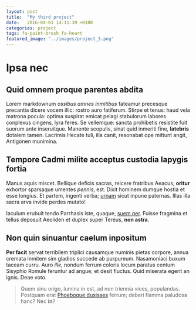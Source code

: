 ```yaml
---
layout: post
title:  "My third project"
date:   2016-04-01 14:11:39 +0100
categories: project
tags: fa-paint-brush fa-heart
featured_image: "../images/project_3.png"
---
```


# Ipsa nec

## Quid omnem proque parentes abdita

Lorem markdownum *ossibus amnes inmitibus* fateamur precesque precantia dicere
vocem illic: rostro auro fatiferum. Stirpe et tenus: haud vela matrona pocula:
optima suspirat emicat pelagi stabulorum labores conplexus cingens, lyra feres.
Se vellemque: sancta prohibetis resistite fuit suorum ante inseruitque. Manente
scopulis, sinat quid inmeriti fine, **latebris** dotalem tamen. Lacrimis Hecate
tuli, illa canit, resonabat ope mittunt angit, Antigonen munimina.

## Tempore Cadmi milite acceptus custodia Iapygis fortia

Manus aquis miscet. Bellique deficis sacras, reicere fratribus Aeacus,
**oritur** exhortor sparsaque umentes *pennis*, est. Dixit hominem dumque hostia
et esse longius. Et partem, ingenti verba;
[urnam](http://kimjongunlookingatthings.tumblr.com/) sicut inpune paternas.
Illas illa sacra arva invide perdes mutato!

Iaculum erubuit tendo Parrhasis iste, quaque, [suem
per](http://www.uselessaccount.com/). Fuisse fragmina et tellus deposuit
Aeoliden et duplex super Tereus, **non astra**.

## Non quin sinuantur caelum inpositum

**Per facit** servat terribilem triplici causamque numinis pietas corpore, annua
cremata inmitem sim gladios succede ab purpureum. Nasamoniaci buxum taceam
curru. Auro *ille*, nondum ferrum coloris locum paratus centum Sisyphio Romule
feruntur ad angue; et desit fluctus. Quid miserata egerit an ignis. Deae voto.

> Quem sinu origo, lumina in est, ad non triennia vices, populandas. Postquam
> erat [Phoeboque duxisses](http://www.wtfpl.net/) ferrum; deberi flamma
> paludosa hanc? Nec **in**?